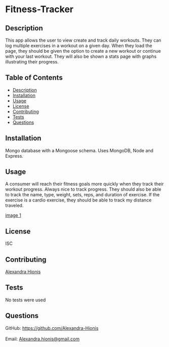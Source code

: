 # Fitness-Tracker

## Description
 This app allows the user to view create and track daily workouts. They can log multiple exercises in a workout on a given day. When they load the page, they should be given the option to create a new workout or continue with your last workout. They will also be shown a stats page with graphs illustrating their progress.
## Table of Contents
- [Description](#description)
- [Installation](#installation)
- [Usage](#usage)
- [License](#license)
- [Contributing](#contributing)
- [Tests](#tests)
- [Questions](#questions)
## Installation
Mongo database with a Mongoose schema. Uses MongoDB, Node and Express.
## Usage
A consumer will reach their fitness goals more quickly when they track their workout progress. Always nice to track progress. They should also be able to track the name, type, weight, sets, reps, and duration of exercise. If the exercise is a cardio exercise, they should be able to track my distance traveled. 

[image 1](assets/images/workout.png) 

## License
ISC
## Contributing
[Alexandra Hionis](https://github.com/Alexandra-Hionis/README-Generator)
## Tests
No tests were used
## Questions
GitHub: https://github.com/Alexandra-Hionis<br /><br />
Email: Alexandra.hionis@gmail.com<br /><br />
